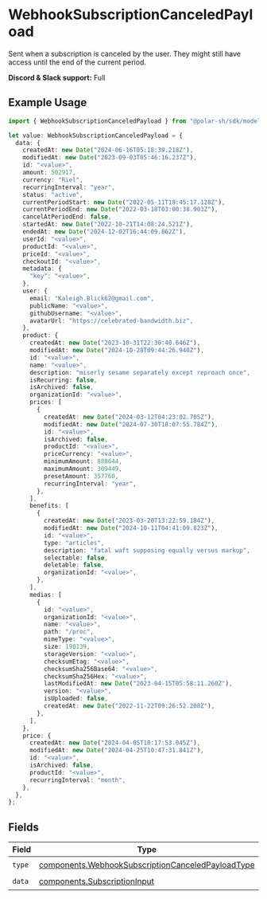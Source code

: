 # WebhookSubscriptionCanceledPayload

Sent when a subscription is canceled by the user.
They might still have access until the end of the current period.

**Discord & Slack support:** Full

## Example Usage

```typescript
import { WebhookSubscriptionCanceledPayload } from "@polar-sh/sdk/models/components";

let value: WebhookSubscriptionCanceledPayload = {
  data: {
    createdAt: new Date("2024-06-16T05:18:39.218Z"),
    modifiedAt: new Date("2023-09-03T05:46:16.237Z"),
    id: "<value>",
    amount: 502917,
    currency: "Riel",
    recurringInterval: "year",
    status: "active",
    currentPeriodStart: new Date("2022-05-11T18:45:17.128Z"),
    currentPeriodEnd: new Date("2022-03-18T03:00:38.903Z"),
    cancelAtPeriodEnd: false,
    startedAt: new Date("2022-10-21T14:08:24.521Z"),
    endedAt: new Date("2024-12-02T16:44:09.862Z"),
    userId: "<value>",
    productId: "<value>",
    priceId: "<value>",
    checkoutId: "<value>",
    metadata: {
      "key": "<value>",
    },
    user: {
      email: "Kaleigh.Blick62@gmail.com",
      publicName: "<value>",
      githubUsername: "<value>",
      avatarUrl: "https://celebrated-bandwidth.biz",
    },
    product: {
      createdAt: new Date("2023-10-31T22:30:40.646Z"),
      modifiedAt: new Date("2024-10-28T09:44:26.940Z"),
      id: "<value>",
      name: "<value>",
      description: "miserly sesame separately except reproach once",
      isRecurring: false,
      isArchived: false,
      organizationId: "<value>",
      prices: [
        {
          createdAt: new Date("2024-03-12T04:23:02.705Z"),
          modifiedAt: new Date("2024-07-30T18:07:55.784Z"),
          id: "<value>",
          isArchived: false,
          productId: "<value>",
          priceCurrency: "<value>",
          minimumAmount: 888644,
          maximumAmount: 309449,
          presetAmount: 357760,
          recurringInterval: "year",
        },
      ],
      benefits: [
        {
          createdAt: new Date("2023-03-20T13:22:59.184Z"),
          modifiedAt: new Date("2024-10-11T04:41:09.823Z"),
          id: "<value>",
          type: "articles",
          description: "fatal waft supposing equally versus markup",
          selectable: false,
          deletable: false,
          organizationId: "<value>",
        },
      ],
      medias: [
        {
          id: "<value>",
          organizationId: "<value>",
          name: "<value>",
          path: "/proc",
          mimeType: "<value>",
          size: 190139,
          storageVersion: "<value>",
          checksumEtag: "<value>",
          checksumSha256Base64: "<value>",
          checksumSha256Hex: "<value>",
          lastModifiedAt: new Date("2023-04-15T05:58:11.260Z"),
          version: "<value>",
          isUploaded: false,
          createdAt: new Date("2022-11-22T09:26:52.208Z"),
        },
      ],
    },
    price: {
      createdAt: new Date("2024-04-05T10:17:53.045Z"),
      modifiedAt: new Date("2024-04-25T10:47:31.841Z"),
      id: "<value>",
      isArchived: false,
      productId: "<value>",
      recurringInterval: "month",
    },
  },
};
```

## Fields

| Field                                                                                                                  | Type                                                                                                                   | Required                                                                                                               | Description                                                                                                            |
| ---------------------------------------------------------------------------------------------------------------------- | ---------------------------------------------------------------------------------------------------------------------- | ---------------------------------------------------------------------------------------------------------------------- | ---------------------------------------------------------------------------------------------------------------------- |
| `type`                                                                                                                 | [components.WebhookSubscriptionCanceledPayloadType](../../models/components/webhooksubscriptioncanceledpayloadtype.md) | :heavy_check_mark:                                                                                                     | N/A                                                                                                                    |
| `data`                                                                                                                 | [components.SubscriptionInput](../../models/components/subscriptioninput.md)                                           | :heavy_check_mark:                                                                                                     | N/A                                                                                                                    |